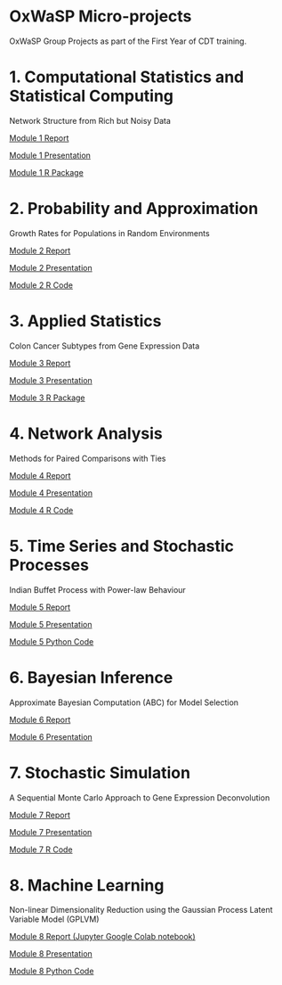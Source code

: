 # OxWaSP Micro-projects
OxWaSP Group Projects as part of the First Year of CDT training.


# 1. Computational Statistics and Statistical Computing
Network Structure from Rich but Noisy Data

[Module 1 Report](https://github.com/nataliagarciamartin/OxWaSP_microprojects/blob/master/Module1_Report.pdf)

[Module 1 Presentation](https://github.com/nataliagarciamartin/OxWaSP_microprojects/blob/master/Module1_Presentation.pdf)

[Module 1 R Package](https://github.com/nataliagarciamartin/Network)

# 2. Probability and Approximation
Growth Rates for Populations in Random Environments

[Module 2 Report](https://github.com/nataliagarciamartin/OxWaSP_microprojects/blob/master/Module_2_Report__Growth_rates.pdf)

[Module 2 Presentation](https://github.com/nataliagarciamartin/OxWaSP_microprojects/blob/master/Growth_Rates_for_Populations_in_Random_Environments.pdf)

[Module 2 R Code](https://github.com/nataliagarciamartin/growthrate)

# 3. Applied Statistics
Colon Cancer Subtypes from Gene Expression Data

[Module 3 Report](https://github.com/nataliagarciamartin/OxWaSP_microprojects/blob/master/Module_3_Report__gene_expression_clustering.pdf)

[Module 3 Presentation](https://github.com/nataliagarciamartin/OxWaSP_microprojects/blob/master/Module_3_Presentation___Colon_Cancer_Subtypes_from_Gene_Expression_Data.pdf)

[Module 3 R Package](https://github.com/nataliagarciamartin/OxWaSP_Module3)


# 4. Network Analysis
Methods for Paired Comparisons with Ties

[Module 4 Report](https://github.com/nataliagarciamartin/OxWaSP_microprojects/blob/master/Module_4_Ranking_with_ties.pdf)

[Module 4 Presentation](https://github.com/nataliagarciamartin/OxWaSP_microprojects/blob/master/Methods_for_Paired_Comparisons_with_Ties.pdf)

[Module 4 R Code](https://github.com/nataliagarciamartin/module4_rankings)


# 5. Time Series and Stochastic Processes
Indian Buffet Process with Power-law Behaviour

[Module 5 Report](https://github.com/nataliagarciamartin/OxWaSP_microprojects/blob/master/Module_5_Report.pdf)

[Module 5 Presentation](https://github.com/nataliagarciamartin/OxWaSP_microprojects/blob/master/Module_5_Presentation.pdf)

[Module 5 Python Code](https://github.com/nataliagarciamartin/mod5_indianbuffetprocess)


# 6. Bayesian Inference
Approximate Bayesian Computation (ABC) for Model Selection

[Module 6 Report](https://github.com/nataliagarciamartin/OxWaSP_microprojects/blob/master/Module_6__report.pdf)

[Module 6 Presentation](https://github.com/nataliagarciamartin/OxWaSP_microprojects/blob/master/Module_6_Presentation__ABC_MC_.pdf)

# 7. Stochastic Simulation
A Sequential Monte Carlo Approach to Gene Expression Deconvolution

[Module 7 Report](https://github.com/nataliagarciamartin/OxWaSP_microprojects/blob/master/Module_7_Report.pdf)

[Module 7 Presentation](https://github.com/nataliagarciamartin/OxWaSP_microprojects/blob/master/Module_7_Presentation.pdf)

[Module 7 R Code](https://github.com/nataliagarciamartin/mod7_smc)

# 8. Machine Learning
Non-linear Dimensionality Reduction using the Gaussian Process Latent Variable Model (GPLVM)

[Module 8 Report (Jupyter Google Colab notebook)](https://github.com/nataliagarciamartin/OxWaSP_microprojects/blob/master/nl_dim_red_report.ipynb)

[Module 8 Presentation](https://github.com/nataliagarciamartin/OxWaSP_microprojects/blob/master/Module_8___Presentation.pdf)

[Module 8 Python Code](https://github.com/nataliagarciamartin/OxWaSP_microprojects/blob/master/Natalia_Code_Dimensionality_Reduction.ipynb)



